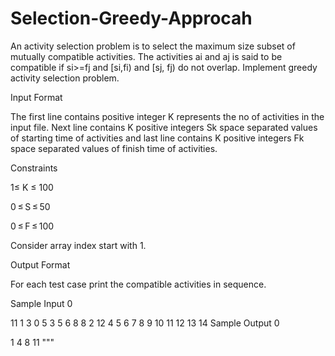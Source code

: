 # Selection-Greedy-Approcah
 An activity selection problem is to select the maximum size subset of mutually compatible activities.
The activities ai and aj is said to be compatible if si>=fj and [si,fi) and [sj, fj) do not overlap.
Implement greedy activity selection problem.

Input Format

The first line contains positive integer K represents the no of activities in the input file.
 Next line contains K positive integers Sk space separated values of starting time of activities and
 last line contains K positive integers Fk space separated values of finish time of activities.

Constraints

1≤ K ≤ 100

0 ≤ S ≤ 50

0 ≤ F ≤ 100

Consider array index start with 1.

Output Format

For each test case print the compatible activities in sequence.

Sample Input 0

11
1 3 0 5 3 5 6 8 8 2 12
4 5 6 7 8 9 10 11 12 13 14
Sample Output 0

1 4 8 11
"""
